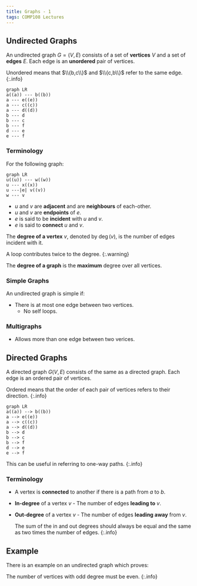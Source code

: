 ```yaml
---
title: Graphs - 1
tags: COMP108 Lectures
---
```

## Undirected Graphs
An undirected graph $G=(V,E)$ consists of a set of **vertices** $V$ and a set of **edges** $E$. Each edge is an **unordered** pair of vertices.

Unordered means that $\\{b,c\\}$ and $\\{c,b\\}$ refer to the same edge.
{:.info}

```mermaid
graph LR
a((a)) --- b((b))
a --- e((e))
a --- c((c))
a --- d((d))
b --- d
b --- c
b --- f
d --- e
e --- f
```

### Terminology
For the following graph:

```mermaid
graph LR
u((u)) --- w((w))
u --- x((x))
u ---|e| v((v))
w --- v
```

* $u$ and $v$ are **adjacent** and are **neighbours** of each-other.
* $u$ and $v$ are **endpoints** of $e$.
* $e$ is said to be **incident** with $u$ and $v$.
* $e$ is said to **connect** $u$ and $v$.

The **degree of a vertex** $v$, denoted by $\deg(v)$, is the number of edges incident with it. 

A loop contributes twice to the degree.
{:.warning}

The **degree of a graph** is the **maximum** degree over all vertices.

### Simple Graphs
An undirected graph is simple if:

* There is at most one edge between two vertices.
	* No self loops.

### Multigraphs

* Allows more than one edge between two verices.

## Directed Graphs
A directed graph $G(V,E)$ consists of the same as a directed graph. Each edge is an ordered pair of vertices.

Ordered means that the order of each pair of vertices refers to their direction.
{:.info}

```mermaid
graph LR
a((a)) --> b((b))
a --> e((e))
a --> c((c))
a --> d((d))
b --> d
b --> c
b --> f
d --> e
e --> f
```

This can be useful in referring to one-way paths.
{:.info}

### Terminology

* A vertex is **connected** to another if there is a path from $a$ to $b$.
* **In-degree** of a vertex $v$ - The number of edges **leading to** $v$.
* **Out-degree** of a vertex $v$ - The number of edges **leading away** from $v$.

	The sum of the in and out degrees should always be equal and the same as two times the number of edges.
	{:.info}
	
## Example
There is an example on an undirected graph which proves:

The number of vertices with odd degree must be even.
{:.info}
